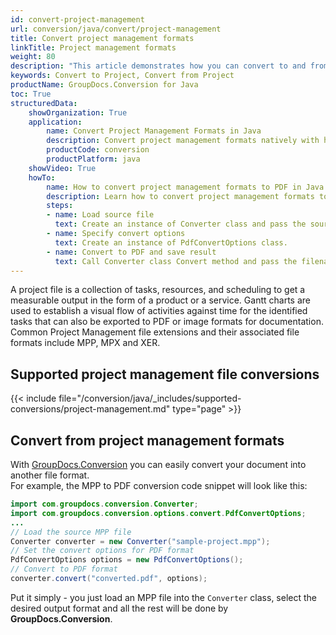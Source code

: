 ```yaml
---
id: convert-project-management
url: conversion/java/convert/project-management
title: Convert project management formats
linkTitle: Project management formats
weight: 80
description: "This article demonstrates how you can convert to and from project management formats with GroupDocs.Conversion for Java."
keywords: Convert to Project, Convert from Project
productName: GroupDocs.Conversion for Java
toc: True
structuredData:
    showOrganization: True
    application:    
        name: Convert Project Management Formats in Java    
        description: Convert project management formats natively with high performance using Java language and GroupDocs.Conversion for Java APIs
        productCode: conversion
        productPlatform: java 
    showVideo: True
    howTo:
        name: How to convert project management formats to PDF in Java 
        description: Learn how to convert project management formats to PDF in Java step by step
        steps:
        - name: Load source file 
          text: Create an instance of Converter class and pass the source file path as a constructor parameter. You may specify absolute or relative file paths as per your requirements. 
        - name: Specify convert options 
          text: Create an instance of PdfConvertOptions class.
        - name: Convert to PDF and save result 
          text: Call Converter class Convert method and pass the filename for the converted PDF file and the PdfConvertOptions object from the previous step as parameters.
---
```

A project file is a collection of tasks, resources, and scheduling to get a measurable output in the form of a product or a service. Gantt charts are used to establish a visual flow of activities against time for the identified tasks that can also be exported to PDF or image formats for documentation.
Common Project Management file extensions and their associated file formats include MPP, MPX and XER.

## Supported project management file conversions

{{< include file="/conversion/java/_includes/supported-conversions/project-management.md" type="page" >}}

## Convert from project management formats

With [GroupDocs.Conversion](https://products.groupdocs.com/conversion/java) you can easily convert your document into another file format.  
For example, the MPP to PDF conversion code snippet will look like this:

```java
import com.groupdocs.conversion.Converter;
import com.groupdocs.conversion.options.convert.PdfConvertOptions;
...
// Load the source MPP file
Converter converter = new Converter("sample-project.mpp");
// Set the convert options for PDF format
PdfConvertOptions options = new PdfConvertOptions();
// Convert to PDF format
converter.convert("converted.pdf", options);
```

Put it simply - you just load an MPP file into the `Converter` class, select the desired output format and all the rest will be done by **GroupDocs.Conversion**. 